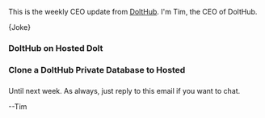 This is the weekly CEO update from [DoltHub](https://www.dolthub.com/). I'm Tim, the CEO of DoltHub. 

{Joke}

### DoltHub on Hosted Dolt



### Clone a DoltHub Private Database to Hosted



### 



Until next week. As always, just reply to this email if you want to chat.

--Tim
